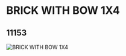 # BRICK WITH BOW 1X4
## 11153
![BRICK WITH BOW 1X4](https://lc-www-live-s.legocdn.com/media/bricks/5/2/6024715.jpg)